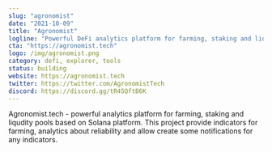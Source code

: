 ```yaml
---
slug: "agronomist"
date: "2021-10-09"
title: "Agronomist"
logline: "Powerful DeFi analytics platform for farming, staking and liqudity pools with support for Solana"
cta: "https://agronomist.tech"
logo: /img/agronomist.png
category: defi, explorer, tools
status: building
website: https://agronomist.tech
twitter: https://twitter.com/AgronomistTech
discord: https://discord.gg/tR45QftB6K
---
```


Agronomist.tech - powerful analytics platform for farming, staking and liqudity pools based on Solana platform. This project provide indicators for farming, analytics about reliability and allow create some notifications for any indicators.